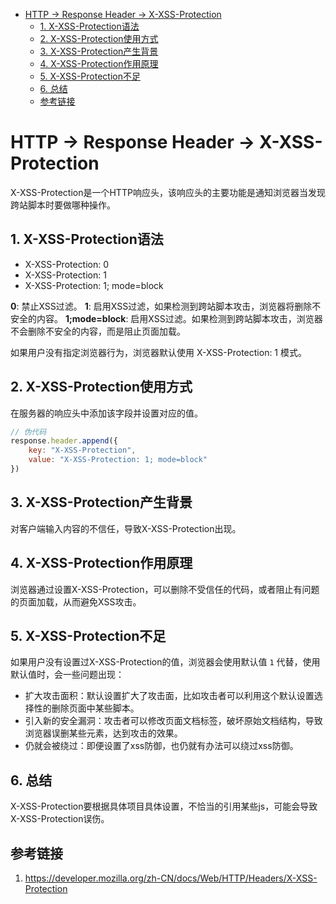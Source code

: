 
<!-- @import "[TOC]" {cmd="toc" depthFrom=1 depthTo=6 orderedList=false} -->

<!-- code_chunk_output -->

* [HTTP -> Response Header -> X-XSS-Protection](#http-response-header-x-xss-protection)
	* [1. X-XSS-Protection语法](#1-x-xss-protection语法)
	* [2. X-XSS-Protection使用方式](#2-x-xss-protection使用方式)
	* [3. X-XSS-Protection产生背景](#3-x-xss-protection产生背景)
	* [4. X-XSS-Protection作用原理](#4-x-xss-protection作用原理)
	* [5. X-XSS-Protection不足](#5-x-xss-protection不足)
	* [6. 总结](#6-总结)
	* [参考链接](#参考链接)

<!-- /code_chunk_output -->

# HTTP -> Response Header -> X-XSS-Protection
X-XSS-Protection是一个HTTP响应头，该响应头的主要功能是通知浏览器当发现跨站脚本时要做哪种操作。

## 1. X-XSS-Protection语法
* X-XSS-Protection: 0
* X-XSS-Protection: 1
* X-XSS-Protection: 1; mode=block

**0**: 禁止XSS过滤。
**1**: 启用XSS过滤，如果检测到跨站脚本攻击，浏览器将删除不安全的内容。
**1;mode=block**: 启用XSS过滤。如果检测到跨站脚本攻击，浏览器不会删除不安全的内容，而是阻止页面加载。

如果用户没有指定浏览器行为，浏览器默认使用 X-XSS-Protection: 1 模式。

## 2. X-XSS-Protection使用方式
在服务器的响应头中添加该字段并设置对应的值。
```javascript {.line-numbers}
// 伪代码
response.header.append({
    key: "X-XSS-Protection", 
    value: "X-XSS-Protection: 1; mode=block"
})
```

## 3. X-XSS-Protection产生背景
对客户端输入内容的不信任，导致X-XSS-Protection出现。

## 4. X-XSS-Protection作用原理
浏览器通过设置X-XSS-Protection，可以删除不受信任的代码，或者阻止有问题的页面加载，从而避免XSS攻击。

## 5. X-XSS-Protection不足
如果用户没有设置过X-XSS-Protection的值，浏览器会使用默认值 `1` 代替，使用默认值时，会一些问题出现：
* 扩大攻击面积：默认设置扩大了攻击面，比如攻击者可以利用这个默认设置选择性的删除页面中某些脚本。
* 引入新的安全漏洞：攻击者可以修改页面文档标签，破坏原始文档结构，导致浏览器误删某些元素，达到攻击的效果。
* 仍就会被绕过：即便设置了xss防御，也仍就有办法可以绕过xss防御。

## 6. 总结
X-XSS-Protection要根据具体项目具体设置，不恰当的引用某些js，可能会导致X-XSS-Protection误伤。

## 参考链接
1. https://developer.mozilla.org/zh-CN/docs/Web/HTTP/Headers/X-XSS-Protection